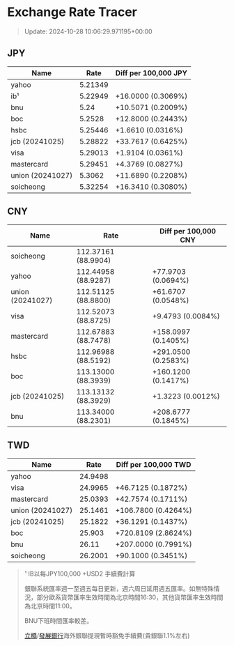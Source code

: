 # Exchange Rate Tracer

> Update: 2024-10-28 10:06:29.971195+00:00

## JPY

| Name             |    Rate | Diff per 100,000 JPY   |
|------------------|---------|------------------------|
| yahoo            | 5.21349 |                        |
| ib¹              | 5.22949 | +16.0000 (0.3069%)     |
| bnu              | 5.24    | +10.5071 (0.2009%)     |
| boc              | 5.2528  | +12.8000 (0.2443%)     |
| hsbc             | 5.25446 | +1.6610 (0.0316%)      |
| jcb (20241025)   | 5.28822 | +33.7617 (0.6425%)     |
| visa             | 5.29013 | +1.9104 (0.0361%)      |
| mastercard       | 5.29451 | +4.3769 (0.0827%)      |
| union (20241027) | 5.3062  | +11.6890 (0.2208%)     |
| soicheong        | 5.32254 | +16.3410 (0.3080%)     |

## CNY

| Name             | Rate                | Diff per 100,000 CNY   |
|------------------|---------------------|------------------------|
| soicheong        | 112.37161	(88.9904) |                        |
| yahoo            | 112.44958	(88.9287) | +77.9703 (0.0694%)     |
| union (20241027) | 112.51125	(88.8800) | +61.6707 (0.0548%)     |
| visa             | 112.52073	(88.8725) | +9.4793 (0.0084%)      |
| mastercard       | 112.67883	(88.7478) | +158.0997 (0.1405%)    |
| hsbc             | 112.96988	(88.5192) | +291.0500 (0.2583%)    |
| boc              | 113.13000	(88.3939) | +160.1200 (0.1417%)    |
| jcb (20241025)   | 113.13132	(88.3929) | +1.3223 (0.0012%)      |
| bnu              | 113.34000	(88.2301) | +208.6777 (0.1845%)    |

## TWD

| Name             |    Rate | Diff per 100,000 TWD   |
|------------------|---------|------------------------|
| yahoo            | 24.9498 |                        |
| visa             | 24.9965 | +46.7125 (0.1872%)     |
| mastercard       | 25.0393 | +42.7574 (0.1711%)     |
| union (20241027) | 25.1461 | +106.7800 (0.4264%)    |
| jcb (20241025)   | 25.1822 | +36.1291 (0.1437%)     |
| boc              | 25.903  | +720.8109 (2.8624%)    |
| bnu              | 26.11   | +207.0000 (0.7991%)    |
| soicheong        | 26.2001 | +90.1000 (0.3451%)     |


> ¹ IB以每JPY100,000 +USD2 手續費計算
>
> 銀聯系統匯率週一至週五每日更新，週六周日延用週五匯率。如無特殊情況，部分歐系貨幣匯率生效時間為北京時間16:30，其他貨幣匯率生效時間為北京時間11:00。
>
> BNU下班時間匯率較差。
>
> [立橋](https://www.wlbank.com.mo/uploads/ueditor/file/20181211/1544536513900230.pdf)/[發展銀行](https://www.mdb.com.mo/Service_Charges_20230728.pdf)海外銀聯提現暫時豁免手續費(貴銀聯1.1%左右)

